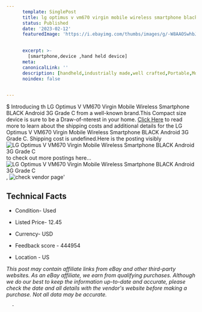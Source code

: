 ```yaml
---
      template: SinglePost
      title: lg optimus v vm670 virgin mobile wireless smartphone black android 3g grade c
      status: Published
      date: '2023-02-12'
      featuredImage: 'https://i.ebayimg.com/thumbs/images/g/-W8AAOSwhbJhYU8B/s-l225.jpg'
       

      excerpt: >-
        [smartphone,device ,hand held device]
      meta:
      canonicalLink: ''
      description: [handheld,industrially made,well crafted,Portable,Mobile,Compact,Convenient,Lightweight,Maneuverable,Man-portable,Miniature,Carriable,Hand-held,Light,Holdable,Transportable,Mobile device,Pocket-sized,On-the-go,Wireless,Cordless,Compact size,Convenient size, smartphone,device ,hand held device]
      noindex: false
      

---
```

$
      Introducing th LG Optimus V VM670 Virgin Mobile Wireless Smartphone BLACK Android 3G Grade C from a well-known brand.This Compact size device  is sure to be a Draw-of-nterest in your home. [Click Here](https://www.ebay.com/itm/401959925428?hash=item5d96adb6b4%3Ag%3A-W8AAOSwhbJhYU8B&mkevt=1&mkcid=1&mkrid=711-53200-19255-0&campid=%253CePNCampaignId%253E&customid=%253CreferenceId%253E&toolid=10049) to read more to learn about the shipping costs and additional details for the LG Optimus V VM670 Virgin Mobile Wireless Smartphone BLACK Android 3G Grade C. Shipping cost is undefined.Here is the posting visibly ![LG Optimus V VM670 Virgin Mobile Wireless Smartphone BLACK Android 3G Grade C](https://i.ebayimg.com/thumbs/images/g/-W8AAOSwhbJhYU8B/s-l225.jpg) to check out more postings here... ![LG Optimus V VM670 Virgin Mobile Wireless Smartphone BLACK Android 3G Grade C](https://i.ebayimg.com/images/g/-W8AAOSwhbJhYU8B/s-l1600.jpg), ![check vendor page](https://origin-galleryplus.ebayimg.com/ws/web/401959925428_2_0_1/225x225.jpg,https://origin-galleryplus.ebayimg.com/ws/web/401959925428_3_0_1/225x225.jpg,https://origin-galleryplus.ebayimg.com/ws/web/401959925428_4_0_1/225x225.jpg)'

      

 ## Technical Facts 



     
      

 - Condition- Used 


      

 - Listed Price- 12.45 


      

 - Currency- USD 


      

 - Feedback score - 444954 


      

 - Location - US 


      
      

 *_This post may contain affiliate links from eBay and other third-party websites. As an eBay affiliate, we earn from qualifying purchases. Although we do our best to keep the information up-to-date and accurate, please check the date and all details with the vendor's website before making a purchase. Not all data may be accurate._*




      -
